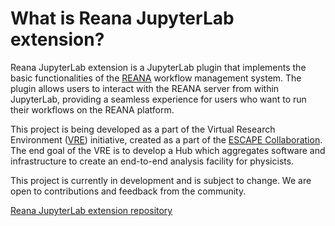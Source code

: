 # What is Reana JupyterLab extension?

Reana JupyterLab extension is a JupyterLab plugin that implements the basic functionalities of the [REANA](https://reanahub.io/) workflow management system. The plugin allows users to interact with the REANA server from within JupyterLab, providing a seamless experience for users who want to run their workflows on the REANA platform.

This project is being developed as a part of the Virtual Research Environment ([VRE](https://github.com/vre-hub)) initiative, created as a part of the [ESCAPE Collaboration](https://projectescape.eu/). The end goal of the VRE is to develop a Hub which aggregates software and infrastructure to create an end-to-end analysis facility for physicists.

This project is currently in development and is subject to change. We are open to contributions and feedback from the community.

[Reana JupyterLab extension repository](https://github.com/vre-hub/reana-jupyterlab-extension)